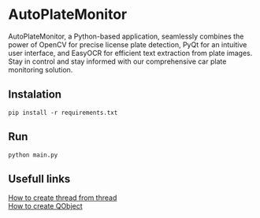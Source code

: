 # AutoPlateMonitor

AutoPlateMonitor, a Python-based application, seamlessly combines the power of OpenCV for precise license plate detection, PyQt for an intuitive user interface, and EasyOCR for efficient text extraction from plate images. 
Stay in control and stay informed with our comprehensive car plate monitoring solution.


## Instalation

```
pip install -r requirements.txt
```

## Run

```
python main.py
```

## Usefull links
[How to create thread from thread](https://stackoverflow.com/questions/34168172/is-creating-new-thread-for-displaying-pyqt-message-box-several-time-a-good-pract)  
[How to create QObject](https://stackoverflow.com/questions/52473040/i-wanted-to-add-capturing-image-by-using-webcam-to-my-pyqt-gui-window-and-webcam)